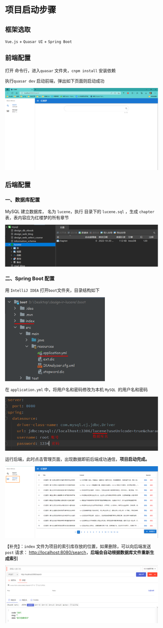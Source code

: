 # 项目启动步骤

## 框架选取

`Vue.js` + `Quasar UI` + `Spring Boot`



## 前端配置

打开 命令行，进入`quasar` 文件夹，`cnpm install` 安装依赖

执行`quasar dev` 启动前端，弹出如下页面则启动成功

<img src="README.assets/image-20221021142627977.png" alt="image-20221021142627977"  />



## 后端配置

### 一、数据库配置

MySQL 建立数据库， 名为 `lucene`，执行 目录下的 `lucene.sql`  ，生成 `chapter` 表，表内容应为红楼梦的所有章节

<img src="README.assets/image-20221021142245980.png" alt="image-20221021142245980" style="zoom: 67%;" />

### 二、Spring Boot 配置

用 `IntelliJ IDEA` 打开`boot`文件夹，目录结构如下

<img src="README.assets/image-20221021140724974.png" alt="image-20221021140724974" style="zoom:67%;" />

在 `application.yml` 中，将用户名和密码修改为本机 `MySQL `的用户名和密码

<img src="README.assets/image-20221021135610301.png" alt="image-20221021135610301" style="zoom:67%;" />

运行后端，此时点击管理页面，出现数据即前后端成功通信，**项目启动完成。**

<img src="README.assets/image-20221021143006541.png" alt="image-20221021143006541"  />

【补充】：`index` 文件为项目的索引库存放的位置，如果删除，可以向后端发送 `post` 请求： [http://localhost:8080/search](http://localhost:8080/search)，**后端会自动根据数据库文件重新生成索引**

![image-20221021143208098](README.assets/image-20221021143208098.png)


